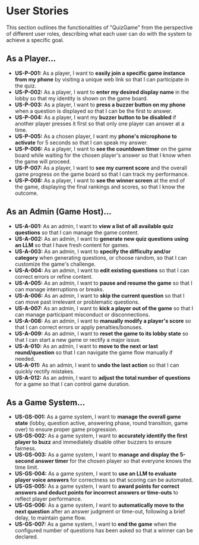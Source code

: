 # User Stories

This section outlines the functionalities of "QuizGame" from the perspective of different user roles, describing what each user can do with the system to achieve a specific goal.

## As a Player...

* **US-P-001:** As a player, I want to **easily join a specific game instance from my phone** by visiting a unique web link so that I can participate in the quiz.
* **US-P-002:** As a player, I want to **enter my desired display name** in the lobby so that my identity is shown on the game board.
* **US-P-003:** As a player, I want to **press a buzzer button on my phone** when a question is displayed so that I can be the first to answer.
* **US-P-004:** As a player, I want my **buzzer button to be disabled** if another player presses it first so that only one player can answer at a time.
* **US-P-005:** As a chosen player, I want my **phone's microphone to activate** for 5 seconds so that I can speak my answer.
* **US-P-006:** As a player, I want to **see the countdown timer** on the game board while waiting for the chosen player's answer so that I know when the game will proceed.
* **US-P-007:** As a player, I want to **see my current score** and the overall game progress on the game board so that I can track my performance.
* **US-P-008:** As a player, I want to **see the winner screen** at the end of the game, displaying the final rankings and scores, so that I know the outcome.

## As an Admin (Game Host)...

* **US-A-001:** As an admin, I want to **view a list of all available quiz questions** so that I can manage the game content.
* **US-A-002:** As an admin, I want to **generate new quiz questions using an LLM** so that I have fresh content for games.
* **US-A-003:** As an admin, I want to **specify the difficulty and/or category** when generating questions, or choose random, so that I can customize the game's challenge.
* **US-A-004:** As an admin, I want to **edit existing questions** so that I can correct errors or refine content.
* **US-A-005:** As an admin, I want to **pause and resume the game** so that I can manage interruptions or breaks.
* **US-A-006:** As an admin, I want to **skip the current question** so that I can move past irrelevant or problematic questions.
* **US-A-007:** As an admin, I want to **kick a player out of the game** so that I can manage participant misconduct or disconnections.
* **US-A-008:** As an admin, I want to **manually modify a player's score** so that I can correct errors or apply penalties/bonuses.
* **US-A-009:** As an admin, I want to **reset the game to its lobby state** so that I can start a new game or rectify a major issue.
* **US-A-010:** As an admin, I want to **move to the next or last round/question** so that I can navigate the game flow manually if needed.
* **US-A-011:** As an admin, I want to **undo the last action** so that I can quickly rectify mistakes.
* **US-A-012:** As an admin, I want to **adjust the total number of questions** for a game so that I can control game duration.

## As a Game System...

* **US-GS-001:** As a game system, I want to **manage the overall game state** (lobby, question active, answering phase, round transition, game over) to ensure proper game progression.
* **US-GS-002:** As a game system, I want to **accurately identify the first player to buzz** and immediately disable other buzzers to ensure fairness.
* **US-GS-003:** As a game system, I want to **manage and display the 5-second answer timer** for the chosen player so that everyone knows the time limit.
* **US-GS-004:** As a game system, I want to **use an LLM to evaluate player voice answers** for correctness so that scoring can be automated.
* **US-GS-005:** As a game system, I want to **award points for correct answers and deduct points for incorrect answers or time-outs** to reflect player performance.
* **US-GS-006:** As a game system, I want to **automatically move to the next question** after an answer judgment or time-out, following a brief delay, to maintain game flow.
* **US-GS-007:** As a game system, I want to **end the game** when the configured number of questions has been asked so that a winner can be declared. 
